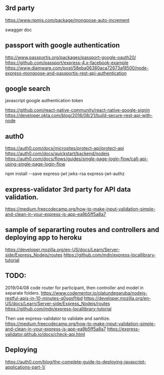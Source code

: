 3rd party
-------------
https://www.npmjs.com/package/mongoose-auto-increment

swagger doc

passport with google authentication
------------------------------------
http://www.passportjs.org/packages/passport-google-oauth20/
https://github.com/passport/express-4.x-facebook-example
https://www.djamware.com/post/58eba06380aca72673af8500/node-express-mongoose-and-passportjs-rest-api-authentication

google search
-------------
javascript google authentication token

https://github.com/react-native-community/react-native-google-signin
https://developer.okta.com/blog/2018/08/21/build-secure-rest-api-with-node

auth0
-------
https://auth0.com/docs/microsites/protect-api/protect-api
https://auth0.com/docs/quickstart/backend/nodejs
https://auth0.com/docs/flows/guides/single-page-login-flow/call-api-using-single-page-login-flow

npm install --save express-jwt jwks-rsa express-jwt-authz

express-validator 3rd party for API data validation.
-------------------
https://medium.freecodecamp.org/how-to-make-input-validation-simple-and-clean-in-your-express-js-app-ea9b5ff5a8a7

sample of separarting routes and controllers and deploying app to heroku
--------------------------------------------------------------------------
https://developer.mozilla.org/en-US/docs/Learn/Server-side/Express_Nodejs/routes
https://github.com/mdn/express-locallibrary-tutorial

TODO: 
-----
2019/04/08 code router for participant, then controller and model in separate folders.
https://www.codementor.io/olatundegaruba/nodejs-restful-apis-in-10-minutes-q0sgsfhbd
https://developer.mozilla.org/en-US/docs/Learn/Server-side/Express_Nodejs/routes
https://github.com/mdn/express-locallibrary-tutorial

Then use express-validator to validate and sanitize.
https://medium.freecodecamp.org/how-to-make-input-validation-simple-and-clean-in-your-express-js-app-ea9b5ff5a8a7
https://express-validator.github.io/docs/check-api.html

Deploying
-----------
https://auth0.com/blog/the-complete-guide-to-deploying-javascript-applications-part-1/